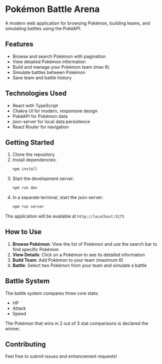 # Pokémon Battle Arena

A modern web application for browsing Pokémon, building teams, and simulating battles using the PokéAPI.

## Features

- Browse and search Pokémon with pagination
- View detailed Pokémon information
- Build and manage your Pokémon team (max 6)
- Simulate battles between Pokémon
- Save team and battle history

## Technologies Used

- React with TypeScript
- Chakra UI for modern, responsive design
- PokéAPI for Pokémon data
- json-server for local data persistence
- React Router for navigation

## Getting Started

1. Clone the repository
2. Install dependencies:
   ```bash
   npm install
   ```
3. Start the development server:
   ```bash
   npm run dev
   ```
4. In a separate terminal, start the json-server:
   ```bash
   npm run server
   ```

The application will be available at `http://localhost:5173`

## How to Use

1. **Browse Pokémon**: View the list of Pokémon and use the search bar to find specific Pokémon
2. **View Details**: Click on a Pokémon to see its detailed information
3. **Build Team**: Add Pokémon to your team (maximum 6)
4. **Battle**: Select two Pokémon from your team and simulate a battle

## Battle System

The battle system compares three core stats:
- HP
- Attack
- Speed

The Pokémon that wins in 2 out of 3 stat comparisons is declared the winner.

## Contributing

Feel free to submit issues and enhancement requests! 